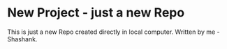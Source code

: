 # New Project - just a new Repo
This is just a new Repo created directly in local computer.
Written by me - Shashank.